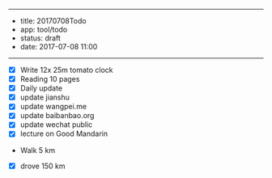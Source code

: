- --
- title: 20170708Todo
- app: tool/todo
- status: draft
- date:  2017-07-08 11:00
- --
- [x] Write 12x 25m tomato clock
- [x] Reading 10 pages
- [x] Daily update
- [x] update jianshu
- [x] update wangpei.me
- [x] update baibanbao.org
- [x] update wechat public 
- [x] lecture on Good Mandarin
- Walk 5 km
- [x] drove 150 km
